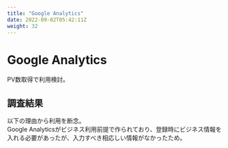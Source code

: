 ```yaml
---
title: "Google Analytics"
date: 2022-09-02T05:42:11Z
weight: 32
---
```

# Google Analytics

PV数取得で利用検討。

## 調査結果

以下の理由から利用を断念。  
Google Analyticsがビジネス利用前提で作られており、登録時にビジネス情報を入れる必要があったが、入力すべき相応しい情報がなかったため。